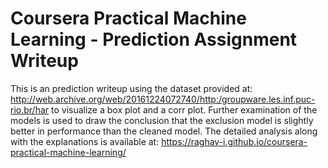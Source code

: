 # Coursera Practical Machine Learning - Prediction Assignment Writeup

This is an prediction writeup using the dataset provided at: http://web.archive.org/web/20161224072740/http:/groupware.les.inf.puc-rio.br/har to visualize a box plot and a corr plot.
Further examination of the models is used to draw the conclusion that the exclusion model is slightly better in performance than the cleaned model.
The detailed analysis along with the explanations is available at: https://raghav-i.github.io/coursera-practical-machine-learning/
